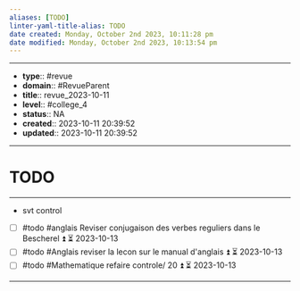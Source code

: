 ```yaml
---
aliases: [TODO]
linter-yaml-title-alias: TODO
date created: Monday, October 2nd 2023, 10:11:28 pm
date modified: Monday, October 2nd 2023, 10:13:54 pm
---
```




---
- **type**:: #revue
- **domain**:: #RevueParent
- **title**:: revue_2023-10-11
- **level**:: #college_4
- **status**:: NA
- **created**:: 2023-10-11 20:39:52
- **updated**:: 2023-10-11 20:39:52
---


# TODO
---

- svt control
- [ ] #todo #anglais Reviser conjugaison des verbes reguliers dans le Bescherel ⏫ ⏳ 2023-10-13
- [ ] #todo #Anglais reviser la lecon sur le manual d'anglais ⏫ ⏳ 2023-10-13
- [ ] #todo   #Mathematique   refaire controle/ 20 ⏫ ⏳ 2023-10-13
---
